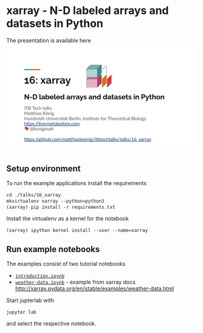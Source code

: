 # xarray - N-D labeled arrays and datasets in Python
The presentation is available here  
<a href="https://docs.google.com/presentation/d/e/2PACX-1vQMlOV4Mb7uWqQLwvPC_o_xJwITfAsC-ho8kGQ0TZVPkZENnfComE3eyg5O7gCp6qIn9hU5KzzScJ1w/pub?start=false&loop=false&delayms=3000" target="_blank">
    <img src="./presentation.png" />
</a>

## Setup environment
To run the example applications install the requirements 
```
cd ./talks/16_xarray
mkvirtualenv xarray --python=python3
(xarray) pip install -r requirements.txt
```

Install the virtualenv as a kernel for the notebook
```
(xarray) ipython kernel install --user --name=xarray
```

## Run example notebooks
The examples consist of two tutorial notebooks
- [`introduction.ipynb`](./introduction.ipynb)
- [`weather-data.ipynb`](./weather-data.ipynb) - example from xarray docs http://xarray.pydata.org/en/stable/examples/weather-data.html

Start jupterlab with
```
jupyter lab
```
and select the respective notebook.


